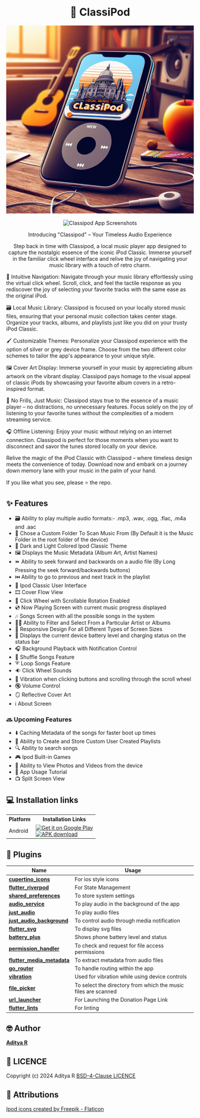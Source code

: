 <div align="center">

# 🎵 ClassiPod

![Classipod Banner](screenshots/classipod_banner.png)

![Classipod App Screenshots](screenshots/combined.png)

Introducing "Classipod" – Your Timeless Audio Experience

Step back in time with Classipod, a local music player app designed to capture the nostalgic essence of the iconic iPod Classic. Immerse yourself in the familiar click wheel interface and relive the joy of navigating your music library with a touch of retro charm.

</div>

🧭 Intuitive Navigation: Navigate through your music library effortlessly using the virtual click wheel. Scroll, click, and feel the tactile response as you rediscover the joy of selecting your favorite tracks with the same ease as the original iPod.

🗃️ Local Music Library: Classipod is focused on your locally stored music files, ensuring that your personal music collection takes center stage. Organize your tracks, albums, and playlists just like you did on your trusty iPod Classic.

🖌️ Customizable Themes: Personalize your Classipod experience with the option of silver or grey device frame. Choose from the two different color schemes to tailor the app's appearance to your unique style.

🖼️ Cover Art Display: Immerse yourself in your music by appreciating album artwork on the vibrant display. Classipod pays homage to the visual appeal of classic iPods by showcasing your favorite album covers in a retro-inspired format.

🎼 No Frills, Just Music: Classipod stays true to the essence of a music player – no distractions, no unnecessary features. Focus solely on the joy of listening to your favorite tunes without the complexities of a modern streaming service.

🎧 Offline Listening: Enjoy your music without relying on an internet connection. Classipod is perfect for those moments when you want to disconnect and savor the tunes stored locally on your device.

Relive the magic of the iPod Classic with Classipod – where timeless design meets the convenience of today. Download now and embark on a journey down memory lane with your music in the palm of your hand.

If you like what you see, please ⭐ the repo.

## ✨ Features

- 🗃️ Ability to play multiple audio formats:- .mp3, .wav, .ogg, .flac, .m4a and .aac
- 🔎 Chose a Custom Folder To Scan Music From (By Default it is the Music Folder in the root folder of the device)
- 🎨 Dark and Light Colored Ipod Classic Theme
- 🖼️ Displays the Music Metadata (Album Art, Artist Names)
- ⏩ Ability to seek forward and backwards on a audio file (By Long Pressing the seek forward/backwards buttons)
- ⏮️ Ability to go to previous and next track in the playlist
- 📱 Ipod Classic User Interface
- 🎞️ Cover Flow View
- 🎡 Click Wheel with Scrollable Rotation Enabled
- 💿 Now Playing Screen with current music progress displayed
- 🎶 Songs Screen with all the possible songs in the system
- 🧑‍🎤 Ability to Filter and Select From a Particular Artist or Albums
- 📲 Responsive Design For all Different Types of Screen Sizes
- 🔋 Displays the current device battery level and charging status on the status bar
- 🎧 Background Playback with Notification Control
- 🔀 Shuffle Songs Feature
- ➰ Loop Songs Feature
- 🔉 Click Wheel Sounds
- 📳 Vibration when clicking buttons and scrolling through the scroll wheel
- 🔇 Volume Control
- 🪞 Reflective Cover Art
- ℹ️ About Screen

### 🔜 Upcoming Features
- ⬇️ Caching Metadata of the songs for faster boot up times
- 📃 Ability to Create and Store Custom User Created Playlists
- 🔍 Ability to search songs
- 🎮 Ipod Built-in Games
- 📸 Ability to View Photos and Videos from the device
- 📖 App Usage Tutorial
- 📺 Split Screen View

## 💻 Installation links

<table>
  <tr>
    <th>Platform</th>
    <th>Installation Links</th>
  </tr>
  <tr>
    <td>Android</td>
    <td>
    <a href="https://play.google.com/store/apps/details?id=com.adeeteya.classipod">
        <img width="220" alt="Get it on Google Play" src="https://play.google.com/intl/en_us/badges/static/images/badges/en_badge_web_generic.png">
      </a>
      <br>
      <a href="https://github.com/adeeteya/Classipod/releases/latest/Classipod-android.apk">
        <img width="220" alt="APK download" src="https://user-images.githubusercontent.com/114044633/223920025-83687de0-e463-4c5d-8122-e06e4bb7d40c.png">
      </a>
    </td>
  </tr>

</table>


## 🔌 Plugins

| Name                                                                          | Usage                                                          |
|-------------------------------------------------------------------------------|----------------------------------------------------------------|
| [**cupertino_icons**](https://pub.dev/packages/cupertino_icons)               | For ios style icons                                            |
| [**flutter_riverpod**](https://pub.dev/packages/flutter_riverpod)             | For State Management                                           |
| [**shared_preferences**](https://pub.dev/packages/shared_preferences)         | To store system settings                                       |
| [**audio_service**](https://pub.dev/packages/audio_service)                   | To play audio in the background of the app                     |
| [**just_audio**](https://pub.dev/packages/just_audio)                         | To play audio files                                            |
| [**just_audio_background**](https://pub.dev/packages/just_audio_background)   | To control audio through media notification                    |
| [**flutter_svg**](https://pub.dev/packages/flutter_svg)                       | To display svg files                                           |
| [**battery_plus**](https://pub.dev/packages/battery_plus)                     | Shows phone battery level and status                           |
| [**permission_handler**](https://pub.dev/packages/permission_handler)         | To check and request for file access permissions               |
| [**flutter_media_metadata**](https://pub.dev/packages/flutter_media_metadata) | To extract metadata from audio files                           |
| [**go_router**](https://pub.dev/packages/go_router)                           | To handle routing within the app                               |
| [**vibration**](https://pub.dev/packages/vibration)                           | Used for vibration while using device controls                 |
| [**file_picker**](https://pub.dev/packages/file_picker)                       | To select the directory from which the music files are scanned |
| [**url_launcher**](https://pub.dev/packages/url_launcher)                     | For Launching the Donation Page Link                           |
| [**flutter_lints**](https://pub.dev/packages/flutter_lints)                   | For linting                                                    |

## 🤓 Author

**[Aditya R](https://github.com/adeeteya)**

## 🔖 LICENCE
Copyright (c) 2024 Aditya R
[BSD-4-Clause LICENCE](https://github.com/adeeteya/Classipod/blob/master/LICENSE)

## 🙏 Attributions
<a href="https://www.flaticon.com/free-icons/ipod" title="ipod icons">Ipod icons created by Freepik - Flaticon</a>